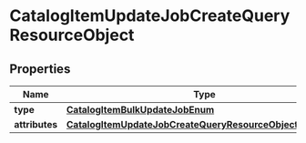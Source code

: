 # CatalogItemUpdateJobCreateQueryResourceObject

## Properties
Name | Type | Description | Notes
------------ | ------------- | ------------- | -------------
**type** | [**CatalogItemBulkUpdateJobEnum**](CatalogItemBulkUpdateJobEnum.md) |  | 
**attributes** | [**CatalogItemUpdateJobCreateQueryResourceObjectAttributes**](CatalogItemUpdateJobCreateQueryResourceObjectAttributes.md) |  | 
